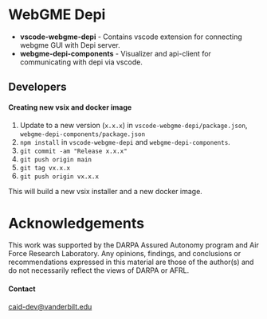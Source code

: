 # WebGME Depi
- **vscode-webgme-depi** - Contains vscode extension for connecting webgme GUI with Depi server. 
- **webgme-depi-components** - Visualizer and api-client for communicating with depi via vscode. 

## Developers
#### Creating new vsix and docker image

1. Update to a new version (`x.x.x`) in `vscode-webgme-depi/package.json`, `webgme-depi-components/package.json`
2. `npm install` in `vscode-webgme-depi` and `webgme-depi-components`.
3. `git commit -am "Release x.x.x"`
4. `git push origin main`
5. `git tag vx.x.x`
6. `git push origin vx.x.x`

This will build a new vsix installer and a new docker image.


# Acknowledgements
This work was supported by the DARPA Assured Autonomy program and Air Force Research Laboratory. Any opinions, findings, 
and conclusions or recommendations expressed in this material are those of the author(s) and do not necessarily reflect 
the views of DARPA or AFRL.

#### Contact
caid-dev@vanderbilt.edu